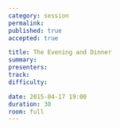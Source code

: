 ```yaml
---
category: session
permalink:
published: true
accepted: true

title: The Evening and Dinner
summary:
presenters: 
track:
difficulty:

date: 2015-04-17 19:00
duration: 30
room: full
---
```


<!-- This is an empty session so it doesn't need visible content -->
